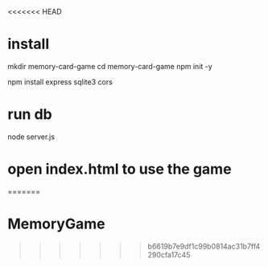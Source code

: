 <<<<<<< HEAD
# install

mkdir memory-card-game
cd memory-card-game
npm init -y

npm install express sqlite3 cors

# run db
node server.js

# open index.html to use the game
=======
# MemoryGame
>>>>>>> b6619b7e9df1c99b0814ac31b7ff4290cfa17c45
